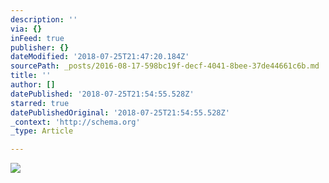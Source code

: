 ```yaml
---
description: ''
via: {}
inFeed: true
publisher: {}
dateModified: '2018-07-25T21:47:20.184Z'
sourcePath: _posts/2016-08-17-598bc19f-decf-4041-8bee-37de44661c6b.md
title: ''
author: []
datePublished: '2018-07-25T21:54:55.528Z'
starred: true
datePublishedOriginal: '2018-07-25T21:54:55.528Z'
_context: 'http://schema.org'
_type: Article

---
```

![](https://the-grid-user-content.s3-us-west-2.amazonaws.com/4413aacb-f162-4c76-8a99-82c43a748c72.jpg)